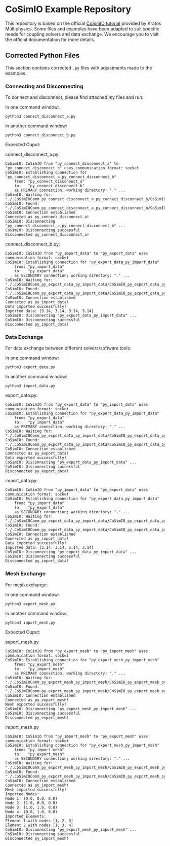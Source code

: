 # CoSimIO Example Repository

This repository is based on the official [CoSimIO tutorial](https://kratosmultiphysics.github.io/CoSimIO/) provided by Kratos Multiphysics. Some files and examples have been adapted to suit specific needs for coupling solvers and data exchange. We encourage you to visit the official documentation for more details.

## Corrected Python Files

This section contains corrected `.py` files with adjustments made to the examples.

### Connecting and Disconnecting

To connect and disconnect, please find attached my files and run:

In one command window:
```
python3 connect_disconnect_a.py
```

In another command window:
```
python3 connect_disconnect_b.py
```

Expected Ouput:

connect_disconnect_a.py:
```
CoSimIO: CoSimIO from "py_connect_disconnect_a" to "py_connect_disconnect_b" uses communication format: socket
CoSimIO: Establishing connection for "py_connect_disconnect_a_py_connect_disconnect_b"
    from: "py_connect_disconnect_a"
    to:   "py_connect_disconnect_b"
    as PRIMARY connection; working directory: "." ...
CoSimIO: Waiting for: "./.CoSimIOComm_py_connect_disconnect_a_py_connect_disconnect_b/CoSimIO_py_connect_disconnect_a_py_connect_disconnect_b_compatibility_check_secondary_to_primary.dat"
CoSimIO: Found: "./.CoSimIOComm_py_connect_disconnect_a_py_connect_disconnect_b/CoSimIO_py_connect_disconnect_a_py_connect_disconnect_b_compatibility_check_secondary_to_primary.dat"
CoSimIO: Connection established
Connected as py_connect_disconnect_a!
CoSimIO: Disconnecting "py_connect_disconnect_a_py_connect_disconnect_b" ...
CoSimIO: Disconnecting successful
Disconnected py_connect_disconnect_a!
```

connect_disconnect_b.py:
```
CoSimIO: CoSimIO from "py_import_data" to "py_export_data" uses communication format: socket
CoSimIO: Establishing connection for "py_export_data_py_import_data"
    from: "py_import_data"
    to:   "py_export_data"
    as SECONDARY connection; working directory: "." ...
CoSimIO: Waiting for: "./.CoSimIOComm_py_export_data_py_import_data/CoSimIO_py_export_data_py_import_data_compatibility_check_primary_to_secondary.dat"
CoSimIO: Found: "./.CoSimIOComm_py_export_data_py_import_data/CoSimIO_py_export_data_py_import_data_compatibility_check_primary_to_secondary.dat"
CoSimIO: Connection established
Connected as py_import_data!
Data imported successfully!
Imported data: [3.14, 3.14, 3.14, 3.14]
CoSimIO: Disconnecting "py_export_data_py_import_data" ...
CoSimIO: Disconnecting successful
Disconnected py_import_data!
```

### Data Exchange

For data exchange between different solvers/software tools:

In one command window:
```
python3 export_data.py
```

In another command window:
```
python3 import_data.py
```

export_data.py:
```
CoSimIO: CoSimIO from "py_export_data" to "py_import_data" uses communication format: socket
CoSimIO: Establishing connection for "py_export_data_py_import_data"
    from: "py_export_data"
    to:   "py_import_data"
    as PRIMARY connection; working directory: "." ...
CoSimIO: Waiting for: "./.CoSimIOComm_py_export_data_py_import_data/CoSimIO_py_export_data_py_import_data_compatibility_check_secondary_to_primary.dat"
CoSimIO: Found: "./.CoSimIOComm_py_export_data_py_import_data/CoSimIO_py_export_data_py_import_data_compatibility_check_secondary_to_primary.dat"
CoSimIO: Connection established
Connected as py_export_data!
Data exported successfully!
CoSimIO: Disconnecting "py_export_data_py_import_data" ...
CoSimIO: Disconnecting successful
Disconnected py_export_data!
```

import_data.py:
```
CoSimIO: CoSimIO from "py_import_data" to "py_export_data" uses communication format: socket
CoSimIO: Establishing connection for "py_export_data_py_import_data"
    from: "py_import_data"
    to:   "py_export_data"
    as SECONDARY connection; working directory: "." ...
CoSimIO: Waiting for: "./.CoSimIOComm_py_export_data_py_import_data/CoSimIO_py_export_data_py_import_data_compatibility_check_primary_to_secondary.dat"
CoSimIO: Found: "./.CoSimIOComm_py_export_data_py_import_data/CoSimIO_py_export_data_py_import_data_compatibility_check_primary_to_secondary.dat"
CoSimIO: Connection established
Connected as py_import_data!
Data imported successfully!
Imported data: [3.14, 3.14, 3.14, 3.14]
CoSimIO: Disconnecting "py_export_data_py_import_data" ...
CoSimIO: Disconnecting successful
Disconnected py_import_data!
```

### Mesh Exchange

For mesh exchange:

In one command window:
```
python3 export_mesh.py
```

In another command window:
```
python3 import_mesh.py
```

Expected Ouput:

export_mesh.py
```
CoSimIO: CoSimIO from "py_export_mesh" to "py_import_mesh" uses communication format: socket
CoSimIO: Establishing connection for "py_export_mesh_py_import_mesh"
    from: "py_export_mesh"
    to:   "py_import_mesh"
    as PRIMARY connection; working directory: "." ...
CoSimIO: Waiting for: "./.CoSimIOComm_py_export_mesh_py_import_mesh/CoSimIO_py_export_mesh_py_import_mesh_compatibility_check_secondary_to_primary.dat"
CoSimIO: Found: "./.CoSimIOComm_py_export_mesh_py_import_mesh/CoSimIO_py_export_mesh_py_import_mesh_compatibility_check_secondary_to_primary.dat"
CoSimIO: Connection established
Connected as py_export_mesh!
Mesh exported successfully!
CoSimIO: Disconnecting "py_export_mesh_py_import_mesh" ...
CoSimIO: Disconnecting successful
Disconnected py_export_mesh!
```

import_mesh.py
```
CoSimIO: CoSimIO from "py_import_mesh" to "py_export_mesh" uses communication format: socket
CoSimIO: Establishing connection for "py_export_mesh_py_import_mesh"
    from: "py_import_mesh"
    to:   "py_export_mesh"
    as SECONDARY connection; working directory: "." ...
CoSimIO: Waiting for: "./.CoSimIOComm_py_export_mesh_py_import_mesh/CoSimIO_py_export_mesh_py_import_mesh_compatibility_check_primary_to_secondary.dat"
CoSimIO: Found: "./.CoSimIOComm_py_export_mesh_py_import_mesh/CoSimIO_py_export_mesh_py_import_mesh_compatibility_check_primary_to_secondary.dat"
CoSimIO: Connection established
Connected as py_import_mesh!
Mesh imported successfully!
Imported Nodes:
Node 1: (0.0, 0.0, 0.0)
Node 2: (1.0, 0.0, 0.0)
Node 3: (1.0, 1.0, 0.0)
Node 4: (0.0, 1.0, 0.0)
Imported Elements:
Element 1 with nodes [1, 2, 3]
Element 2 with nodes [1, 3, 4]
CoSimIO: Disconnecting "py_export_mesh_py_import_mesh" ...
CoSimIO: Disconnecting successful
Disconnected py_import_mesh!
```